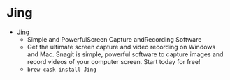 # Jing
- [Jing](https://www.techsmith.com/jing.html)
  -  Simple and PowerfulScreen Capture andRecording Software
  - Get the ultimate screen capture and video recording on Windows and Mac. Snagit is simple, powerful software to capture images and record videos of your computer screen. Start today for free!
  - `brew cask install Jing`
